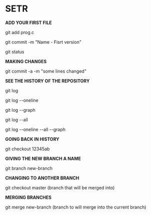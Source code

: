# SETR
**ADD YOUR FIRST FILE**

git add prog.c

git commit -m "Name - Fisrt version"

git status

**MAKING CHANGES**

git commit -a -m "some lines changed"

**SEE THE HISTORY OF THE REPOSITORY**

git log

git log --oneline

git log --graph

git log --all

git log --oneline --all --graph

**GOING BACK IN HISTORY**

git checkout 12345ab

**GIVING THE NEW BRANCH A NAME**

git branch new-branch

**CHANGING TO ANOTHER BRANCH**

git checkout master (branch that will be merged into)

**MERGING BRANCHES**

git merge new-branch (branch to will merge into the current branch)

